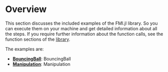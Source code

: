 # Overview

This section discusses the included examples of the FMI.jl library. So you can execute them on your machine and get detailed information about all the steps. If you require further information about the function calls, see the function sections of the [library](https://thummeto.github.io/FMI.jl/dev/library/).

The examples are:

- [__BouncingBall__](https://thummeto.github.io/FMIExport.jl/dev/examples/BouncingBall/): BouncingBall
- [__Manipulation__](https://thummeto.github.io/FMIExport.jl/dev/examples/Manipulation/): Manipulation
